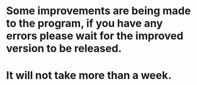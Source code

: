 # Some improvements are being made to the program, if you have any errors please wait for the improved version to be released.
#
# It will not take more than a week.
